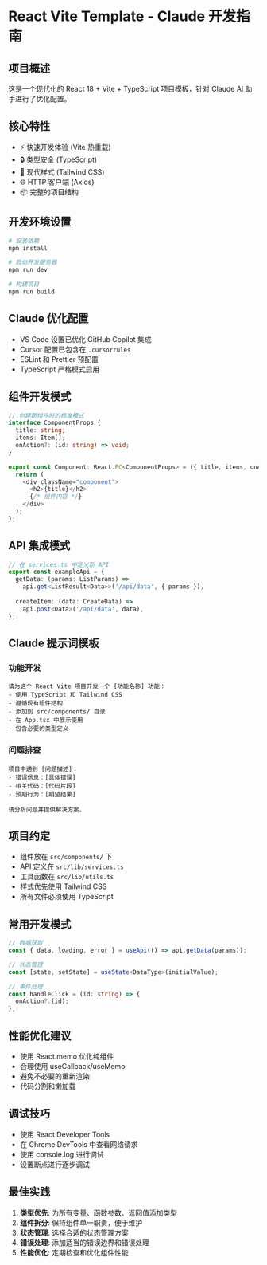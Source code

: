 # React Vite Template - Claude 开发指南

## 项目概述
这是一个现代化的 React 18 + Vite + TypeScript 项目模板，针对 Claude AI 助手进行了优化配置。

## 核心特性
- ⚡️ 快速开发体验 (Vite 热重载)
- 🔒 类型安全 (TypeScript)
- 🎨 现代样式 (Tailwind CSS)
- 🌐 HTTP 客户端 (Axios)
- 📦 完整的项目结构

## 开发环境设置
```bash
# 安装依赖
npm install

# 启动开发服务器
npm run dev

# 构建项目
npm run build
```

## Claude 优化配置
- VS Code 设置已优化 GitHub Copilot 集成
- Cursor 配置已包含在 `.cursorrules`
- ESLint 和 Prettier 预配置
- TypeScript 严格模式启用

## 组件开发模式
```typescript
// 创建新组件时的标准模式
interface ComponentProps {
  title: string;
  items: Item[];
  onAction?: (id: string) => void;
}

export const Component: React.FC<ComponentProps> = ({ title, items, onAction }) => {
  return (
    <div className="component">
      <h2>{title}</h2>
      {/* 组件内容 */}
    </div>
  );
};
```

## API 集成模式
```typescript
// 在 services.ts 中定义新 API
export const exampleApi = {
  getData: (params: ListParams) => 
    api.get<ListResult<Data>>('/api/data', { params }),
  
  createItem: (data: CreateData) => 
    api.post<Data>('/api/data', data),
};
```

## Claude 提示词模板

### 功能开发
```
请为这个 React Vite 项目开发一个 [功能名称] 功能：
- 使用 TypeScript 和 Tailwind CSS
- 遵循现有组件结构
- 添加到 src/components/ 目录
- 在 App.tsx 中展示使用
- 包含必要的类型定义
```

### 问题排查
```
项目中遇到 [问题描述]：
- 错误信息：[具体错误]
- 相关代码：[代码片段]
- 预期行为：[期望结果]

请分析问题并提供解决方案。
```

## 项目约定
- 组件放在 `src/components/` 下
- API 定义在 `src/lib/services.ts`
- 工具函数在 `src/lib/utils.ts`
- 样式优先使用 Tailwind CSS
- 所有文件必须使用 TypeScript

## 常用开发模式
```typescript
// 数据获取
const { data, loading, error } = useApi(() => api.getData(params));

// 状态管理
const [state, setState] = useState<DataType>(initialValue);

// 事件处理
const handleClick = (id: string) => {
  onAction?.(id);
};
```

## 性能优化建议
- 使用 React.memo 优化纯组件
- 合理使用 useCallback/useMemo
- 避免不必要的重新渲染
- 代码分割和懒加载

## 调试技巧
- 使用 React Developer Tools
- 在 Chrome DevTools 中查看网络请求
- 使用 console.log 进行调试
- 设置断点进行逐步调试

## 最佳实践
1. **类型优先**: 为所有变量、函数参数、返回值添加类型
2. **组件拆分**: 保持组件单一职责，便于维护
3. **状态管理**: 选择合适的状态管理方案
4. **错误处理**: 添加适当的错误边界和错误处理
5. **性能优化**: 定期检查和优化组件性能